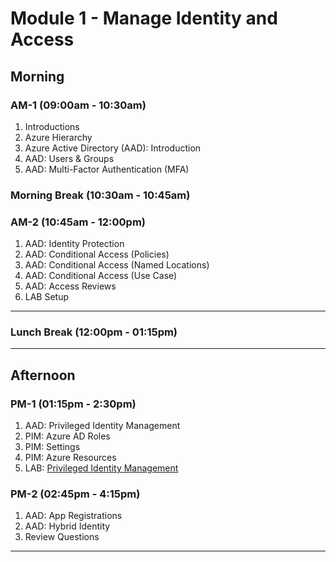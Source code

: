 <!-- Headings -->
# Module 1 - Manage Identity and Access

## Morning

### AM-1 (09:00am - 10:30am)
<!-- OL  -->
1. Introductions
1. Azure Hierarchy
1. Azure Active Directory (AAD): Introduction
1. AAD: Users & Groups
1. AAD: Multi-Factor Authentication (MFA)

### Morning Break (10:30am - 10:45am)

### AM-2 (10:45am - 12:00pm)
<!-- OL  -->
1. AAD: Identity Protection
1. AAD: Conditional Access (Policies)
1. AAD: Conditional Access (Named Locations)
1. AAD: Conditional Access (Use Case)
1. AAD: Access Reviews
1. LAB Setup

___
### Lunch Break (12:00pm - 01:15pm)
___

## Afternoon

### PM-1 (01:15pm - 2:30pm)
1. AAD: Privileged Identity Management
1. PIM: Azure AD Roles
1. PIM: Settings
1. PIM: Azure Resources
1. LAB: [Privileged Identity Management](https://github.com/MicrosoftLearning/AZ-500-Azure-Security/blob/master/Instructions/Labs/Module_1/LAB_01_PIM.md "Lab instructions")

### PM-2 (02:45pm - 4:15pm)
1. AAD: App Registrations
1. AAD: Hybrid Identity
1. Review Questions
___
